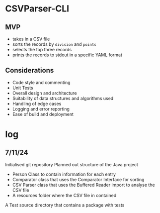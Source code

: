 # CSVParser-CLI

## MVP

* takes in a CSV file
* sorts the records by `division` and `points`
* selects the top three records
* prints the records to stdout in a specific YAML format

## Considerations

* Code style and commenting
* Unit Tests
* Overall design and architecture
* Suitability of data structures and algorithms used
* Handling of edge cases
* Logging and error reporting
* Ease of build and deployment

# log

## 7/11/24
Initialised git repository
Planned out structure of the Java project
 - Person Class to contain information for each entry
 - Comparator class that uses the Comparator Interface for sorting
 - CSV Parser class that uses the Buffered Reader import to analyse the CSV file
 - A resources folder where the CSV file in contained

A Test source directory that contains a package with tests

